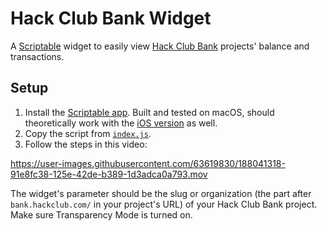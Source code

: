 # Hack Club Bank Widget

A [Scriptable](https://scriptable.app) widget to easily view [Hack Club Bank](https://hackclub.com/bank) projects' balance and transactions.

## Setup

1. Install the [Scriptable app](https://scriptable.app/mac-beta/). Built and tested on macOS, should theoretically work with the [iOS version](https://scriptable.app) as well.
2. Copy the script from [`index.js`](https://raw.githubusercontent.com/maggie-j-liu/bank-widget/main/index.js).
3. Follow the steps in this video:

https://user-images.githubusercontent.com/63619830/188041318-91e8fc38-125e-42de-b389-1d3adca0a793.mov

The widget's parameter should be the slug or organization (the part after `bank.hackclub.com/` in your project's URL) of your Hack Club Bank project. Make sure Transparency Mode is turned on.
